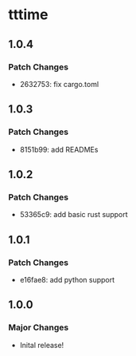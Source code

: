 # tttime

## 1.0.4

### Patch Changes

- 2632753: fix cargo.toml

## 1.0.3

### Patch Changes

- 8151b99: add READMEs

## 1.0.2

### Patch Changes

- 53365c9: add basic rust support

## 1.0.1

### Patch Changes

- e16fae8: add python support

## 1.0.0

### Major Changes

- Inital release!

